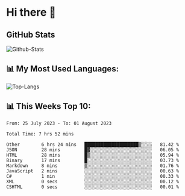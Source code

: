 # Hi there 👋

## GitHub Stats
![Github-Stats](https://github-readme-stats-sigma-five.vercel.app/api?username=ltorson&show_icons=true&theme=radical&count_private=true)

## 📊 My Most Used Languages:
![Top-Langs](https://github-readme-stats-sigma-five.vercel.app/api/top-langs/?username=LTorson&layout=compact&langs_count=10)

## 📊 This Weeks Top 10:
<!--START_SECTION:waka-->

```text
From: 25 July 2023 - To: 01 August 2023

Total Time: 7 hrs 52 mins

Other        6 hrs 24 mins   ████████████████████▒░░░░   81.42 %
JSON         28 mins         █▓░░░░░░░░░░░░░░░░░░░░░░░   06.05 %
HTML         28 mins         █▒░░░░░░░░░░░░░░░░░░░░░░░   05.94 %
Binary       17 mins         █░░░░░░░░░░░░░░░░░░░░░░░░   03.73 %
Markdown     8 mins          ▒░░░░░░░░░░░░░░░░░░░░░░░░   01.76 %
JavaScript   2 mins          ░░░░░░░░░░░░░░░░░░░░░░░░░   00.63 %
C#           1 min           ░░░░░░░░░░░░░░░░░░░░░░░░░   00.33 %
XML          0 secs          ░░░░░░░░░░░░░░░░░░░░░░░░░   00.12 %
CSHTML       0 secs          ░░░░░░░░░░░░░░░░░░░░░░░░░   00.01 %
```

<!--END_SECTION:waka-->
